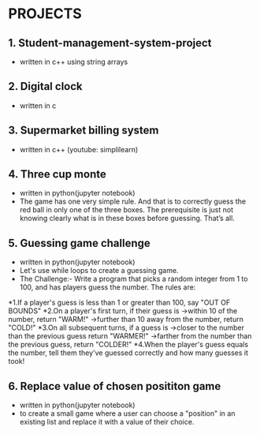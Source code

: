 # PROJECTS
## 1. Student-management-system-project
* written in c++ using string arrays

## 2. Digital clock
* written in c 

## 3. Supermarket billing system
* written in c++ (youtube: simplilearn)

## 4. Three cup monte
* written in python(jupyter notebook)
* The game has one very simple rule. And that is to correctly guess the red ball in only one of the three boxes. The prerequisite is just not knowing clearly what is in these boxes before guessing. That’s all.

## 5. Guessing game challenge
* written in python(jupyter notebook)
* Let's use while loops to create a guessing game.
* The Challenge:- Write a program that picks a random integer from 1 to 100, and has players guess the number. The rules are:

*1.If a player's guess is less than 1 or greater than 100, say "OUT OF BOUNDS"
*2.On a player's first turn, if their guess is
->within 10 of the number, return "WARM!"
->further than 10 away from the number, return "COLD!"
*3.On all subsequent turns, if a guess is
->closer to the number than the previous guess return "WARMER!"
->farther from the number than the previous guess, return "COLDER!"
*4.When the player's guess equals the number, tell them they've guessed correctly and how many guesses it took!

## 6. Replace value of chosen posititon game
* written in python(jupyter notebook)
* to create a small game where a user can choose a "position" in an existing list and replace it with a value of their choice.
